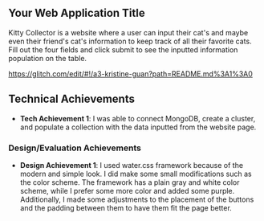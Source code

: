 


## Your Web Application Title
Kitty Collector is a website where a user can input their cat's and maybe even their friend's cat's information to keep track of all their favorite cats. Fill out the four fields and click submit to see the inputted information population on the table.

https://glitch.com/edit/#!/a3-kristine-guan?path=README.md%3A1%3A0

## Technical Achievements
- **Tech Achievement 1**: I was able to connect MongoDB, create a cluster, and populate a collection with the data inputted from the website page. 



### Design/Evaluation Achievements
- **Design Achievement 1**: I used water.css framework because of the modern and simple look. I did make some small modifications such as the color scheme. The framework has a plain gray and white color scheme, while I prefer some more color and added some purple. Additionally, I made some adjustments to the placement of the buttons and the padding between them to have them fit the page better.


